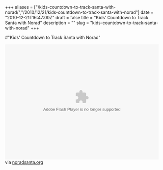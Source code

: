 +++
aliases = ["/kids-countdown-to-track-santa-with-norad/","/2010/12/21/kids-countdown-to-track-santa-with-norad"]
date = "2010-12-21T16:47:00Z"
draft = false
title = "Kids' Countdown to Track Santa with Norad"
description = ""
slug = "kids-countdown-to-track-santa-with-norad"
+++

#"Kids' Countdown to Track Santa with Norad"


 <div class="posterous_bookmarklet_entry">
 <object data="http://www.noradsanta.org/en/../flash/countdown.swf" type="application/x-shockwave-flash" height="375" width="500" style=""></object>

<div class="posterous_quote_citation">via <a href="http://www.noradsanta.org/en/countdown.html">noradsanta.org</a></div>
 <p></p></div>
 